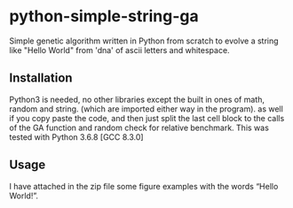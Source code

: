 # python-simple-string-ga
Simple genetic algorithm written in Python from scratch to evolve a string like "Hello World" from 'dna' of ascii letters and whitespace.

## Installation

Python3 is needed, no other libraries except the built in ones of math, random and string. (which are imported either way in the program). 
as well if you copy paste the code, and then just split the last cell block to the calls of the GA function and random check for relative benchmark. This was tested with Python 3.6.8 [GCC 8.3.0]

## Usage

I have attached in the zip file some figure examples with the words “Hello World!”.
